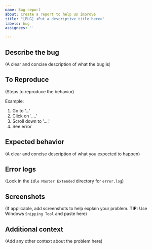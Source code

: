 ```yaml
---
name: Bug report
about: Create a report to help us improve
title: "[BUG] <Put a descriptive title here>"
labels: bug
assignees: ''

---
```


## Describe the bug ##
(A clear and concise description of what the bug is)


## To Reproduce ##
(Steps to reproduce the behavior)

Example:
1. Go to '...'
1. Click on '....'
1. Scroll down to '....'
1. See error


## Expected behavior ##
(A clear and concise description of what you expected to happen)


## Error logs ##
(Look in the `Idle Master Extended` directory for `error.log`)


## Screenshots ##
(If applicable, add screenshots to help explain your problem. **TIP**: Use Windows `Snipping Tool` and paste here)


## Additional context ##
(Add any other context about the problem here)
